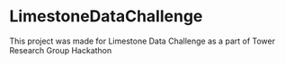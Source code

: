 # LimestoneDataChallenge
This project was made for Limestone Data Challenge as a part of Tower Research Group Hackathon
